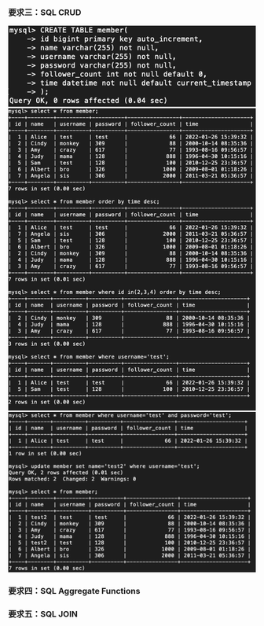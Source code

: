 ### 要求三：SQL CRUD

![This is table member](table_member.png)
![](demand3-1.png)
![](demand3-2.png)

### 要求四：SQL Aggregate Functions


### 要求五：SQL JOIN


